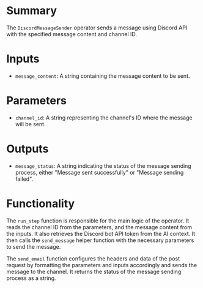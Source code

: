 # Summary
The `DiscordMessageSender` operator sends a message using Discord API with the specified message content and channel ID.

# Inputs
- `message_content`: A string containing the message content to be sent.

# Parameters
- `channel_id`: A string representing the channel's ID where the message will be sent.

# Outputs
- `message_status`: A string indicating the status of the message sending process, either "Message sent successfully" or "Message sending failed".

# Functionality
The `run_step` function is responsible for the main logic of the operator. It reads the channel ID from the parameters, and the message content from the inputs. It also retrieves the Discord bot API token from the AI context. It then calls the `send_message` helper function with the necessary parameters to send the message.

The `send_email` function configures the headers and data of the post request by formatting the parameters and inputs accordingly and sends the message to the channel. It returns the status of the message sending process as a string.
